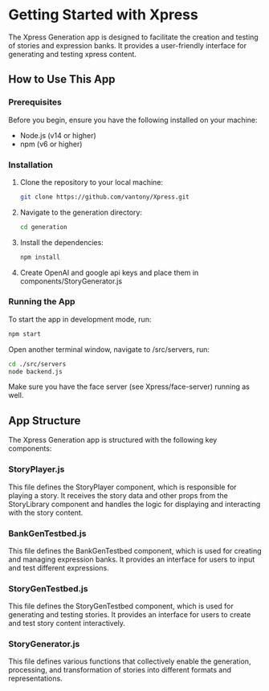# Getting Started with Xpress

The Xpress Generation app is designed to facilitate the creation and testing of stories and expression banks. It provides a user-friendly interface for generating and testing xpress content.

## How to Use This App

### Prerequisites

Before you begin, ensure you have the following installed on your machine:

- Node.js (v14 or higher)
- npm (v6 or higher)

### Installation

1. Clone the repository to your local machine:

   ```sh
   git clone https://github.com/vantony/Xpress.git
   ```

2. Navigate to the generation directory:

   ```sh
   cd generation
   ```

3. Install the dependencies:

   ```sh
   npm install
   ```

4. Create OpenAI and google api keys and place them in components/StoryGenerator.js

### Running the App

To start the app in development mode, run:

```sh
npm start
```

Open another terminal window, navigate to /src/servers, run:

```sh
cd ./src/servers
node backend.js
```

Make sure you have the face server (see Xpress/face-server) running as well.

## App Structure

The Xpress Generation app is structured with the following key components:

### StoryPlayer.js

This file defines the StoryPlayer component, which is responsible for playing a story. It receives the story data and other props from the StoryLibrary component and handles the logic for displaying and interacting with the story content.

### BankGenTestbed.js

This file defines the BankGenTestbed component, which is used for creating and managing expression banks. It provides an interface for users to input and test different expressions.

### StoryGenTestbed.js

This file defines the StoryGenTestbed component, which is used for generating and testing stories. It provides an interface for users to create and test story content interactively.

### StoryGenerator.js

This file defines various functions that collectively enable the generation, processing, and transformation of stories into different formats and representations.
